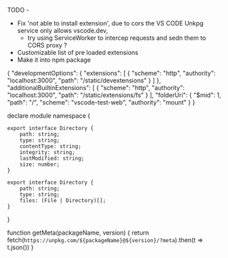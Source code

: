 
TODO -
- Fix 'not able to install extension', due to cors the VS CODE Unkpg service only allows vscode.dev,
    - try using ServiceWorker to intercep requests and sedn them to CORS proxy ?
- Customizable list of pre loaded extensions
- Make it into npm package

<meta id="vscode-workbench-web-configuration" data-settings="{.....}">


{
    "developmentOptions": {
        "extensions": [
            {
                "scheme": "http",
                "authority": "localhost:3000",
                "path": "/static/devextensions"
            }
        ]
    },
    "additionalBuiltinExtensions": [
        {
            "scheme": "http",
            "authority": "localhost:3000",
            "path": "/static/extensions/fs"
        }
    ],
    "folderUri": {
        "$mid": 1,
        "path": "/",
        "scheme": "vscode-test-web",
        "authority": "mount"
    }
}

declare module namespace {

    export interface Directory {
        path: string;
        type: string;
        contentType: string;
        integrity: string;
        lastModified: string;
        size: number;
    }

    export interface Directory {
        path: string;
        type: string;
        files: (File | Directory)[];
    }
}

function getMeta(packageName, version) {
    return fetch(`https://unpkg.com/${packageName}@${version}/?meta`).then(t => t.json())
}